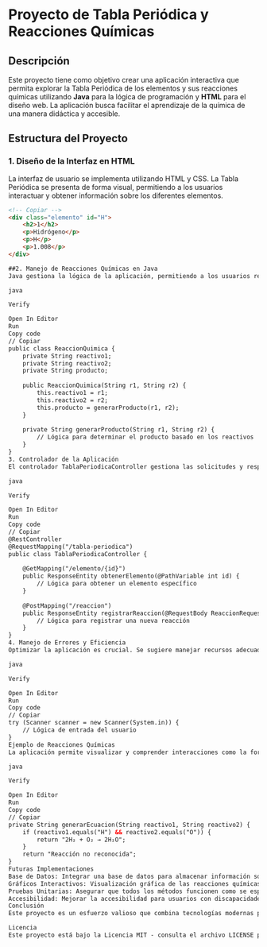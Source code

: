 # Proyecto de Tabla Periódica y Reacciones Químicas

## Descripción

Este proyecto tiene como objetivo crear una aplicación interactiva que permita explorar la Tabla Periódica de los elementos y sus reacciones químicas utilizando **Java** para la lógica de programación y **HTML** para el diseño web. La aplicación busca facilitar el aprendizaje de la química de una manera didáctica y accesible.

## Estructura del Proyecto

### 1. Diseño de la Interfaz en HTML

La interfaz de usuario se implementa utilizando HTML y CSS. La Tabla Periódica se presenta de forma visual, permitiendo a los usuarios interactuar y obtener información sobre los diferentes elementos.

```html
<!-- Copiar -->
<div class="elemento" id="H">
    <h2>1</h2>
    <p>Hidrógeno</p>
    <p>H</p>
    <p>1.008</p>
</div>

##2. Manejo de Reacciones Químicas en Java
Java gestiona la lógica de la aplicación, permitiendo a los usuarios realizar interacciones sobre diferentes tipos de reacciones químicas.

java

Verify

Open In Editor
Run
Copy code
// Copiar
public class ReaccionQuimica {
    private String reactivo1;
    private String reactivo2;
    private String producto;
    
    public ReaccionQuimica(String r1, String r2) {
        this.reactivo1 = r1;
        this.reactivo2 = r2;
        this.producto = generarProducto(r1, r2);
    }
    
    private String generarProducto(String r1, String r2) {
        // Lógica para determinar el producto basado en los reactivos
    }
}
3. Controlador de la Aplicación
El controlador TablaPeriodicaController gestiona las solicitudes y respuestas en la aplicación utilizando Spring.

java

Verify

Open In Editor
Run
Copy code
// Copiar
@RestController
@RequestMapping("/tabla-periodica")
public class TablaPeriodicaController {
    
    @GetMapping("/elemento/{id}")
    public ResponseEntity obtenerElemento(@PathVariable int id) {
        // Lógica para obtener un elemento específico
    }
    
    @PostMapping("/reaccion")
    public ResponseEntity registrarReaccion(@RequestBody ReaccionRequest request) {
        // Lógica para registrar una nueva reacción
    }
}
4. Manejo de Errores y Eficiencia
Optimizar la aplicación es crucial. Se sugiere manejar recursos adecuadamente y utilizar prácticas como cerrar recursos no utilizados para evitar fugas de memoria:

java

Verify

Open In Editor
Run
Copy code
// Copiar
try (Scanner scanner = new Scanner(System.in)) {
    // Lógica de entrada del usuario
}
Ejemplo de Reacciones Químicas
La aplicación permite visualizar y comprender interacciones como la formación del agua a partir de hidrógeno y oxígeno:

java

Verify

Open In Editor
Run
Copy code
// Copiar
private String generarEcuacion(String reactivo1, String reactivo2) {
    if (reactivo1.equals("H") && reactivo2.equals("O")) {
        return "2H₂ + O₂ → 2H₂O";
    }
    return "Reacción no reconocida";
}
Futuras Implementaciones
Base de Datos: Integrar una base de datos para almacenar información sobre elementos y reacciones.
Gráficos Interactivos: Visualización gráfica de las reacciones químicas.
Pruebas Unitarias: Asegurar que todos los métodos funcionen como se espera.
Accesibilidad: Mejorar la accesibilidad para usuarios con discapacidades.
Conclusión
Este proyecto es un esfuerzo valioso que combina tecnologías modernas para ofrecer una experiencia educativa en química. Se espera que futuros desarrollos en la aplicación la hagan aún más accesible y atractiva para todos.

Licencia
Este proyecto está bajo la Licencia MIT - consulta el archivo LICENSE para más detalles.


